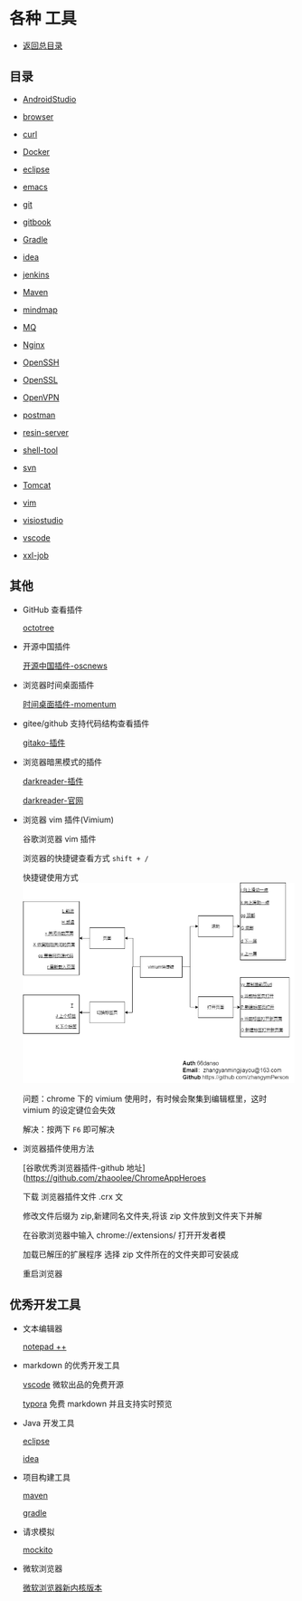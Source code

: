 # 各种 工具

- [返回总目录](../README.md#项目目录)

## 目录

- [AndroidStudio](./AndroidStudio/README.md)

- [browser](./browser/README.md)

- [curl](./curl/README.md)

- [Docker](./Docker/README.md)

- [eclipse](./eclipse/README.md)

- [emacs](./emacs/README.md)

- [git](./git/README.md)

- [gitbook](./gitbook/README.md)

- [Gradle](./Gradle/README.md)

- [idea](./idea/README.md)

- [jenkins](./jenkins/README.md)

- [Maven](./Maven/README.md)

- [mindmap](./mindmap/README.md)

- [MQ](./MQ/README.md)

- [Nginx](./Nginx/README.md)

- [OpenSSH](./OpenSSH/README.md)

- [OpenSSL](./OpenSSL/README.md)

- [OpenVPN](./OpenVPN/README.md)

- [postman](./postman/README.md)

- [resin-server](./resin-server/README.md)

- [shell-tool](./shell-tool/README.md)

- [svn](./svn/README.md)

- [Tomcat](./Tomcat/README.md)

- [vim](./vim/README.md)

- [visiostudio](./visiostudio/README.md)

- [vscode](./vscode/README.md)

- [xxl-job](./xxl-job/README.md)

## 其他

- GitHub 查看插件

  [octotree](https://github.com/ovity/octotree)

- 开源中国插件

  [开源中国插件-oscnews](https://github.com/jaywcjlove/oscnews/releases)

- 浏览器时间桌面插件

  [时间桌面插件-momentum](https://momentumdash.com/)

- gitee/github 支持代码结构查看插件

  [gitako-插件](https://github.com/EnixCoda/Gitako)

- 浏览器暗黑模式的插件

  [darkreader-插件](https://github.com/darkreader/darkreader)

  [darkreader-官网](https://darkreader.org/)

- 浏览器 vim 插件(Vimium)

  谷歌浏览器 vim 插件

  浏览器的快捷键查看方式 `shift + /`

  快捷键使用方式 ![vimium插件快捷键](../Picture/vimium-key.png)

  问题：chrome 下的 vimium 使用时，有时候会聚集到编辑框里，这时 vimium 的设定键位会失效

  解决：按两下 `F6` 即可解决

- 浏览器插件使用方法

  [谷歌优秀浏览器插件-github 地址](https://github.com/zhaoolee/ChromeAppHeroes

  下载 浏览器插件文件 .crx 文

  修改文件后缀为 zip,新建同名文件夹,将该 zip 文件放到文件夹下并解

  在谷歌浏览器中输入 chrome://extensions/ 打开开发者模

  加载已解压的扩展程序 选择 zip 文件所在的文件夹即可安装成

  重启浏览器

## 优秀开发工具

- 文本编辑器

  [notepad ++ ](https://notepad-plus-plus.org/)

* markdown 的优秀开发工具

  [vscode](https://code.visualstudio.com/) 微软出品的免费开源

  [typora](https://typora.io/) 免费 markdown 并且支持实时预览

* Java 开发工具

  [eclipse](https://www.eclipse.org/)

  [idea](http://www.jetbrains.com/idea/)

* 项目构建工具

  [maven](http://maven.apache.org/)

  [gradle](https://gradle.org)

* 请求模拟

  [mockito](https://github.com/mockito/mockito)

* 微软浏览器

  [微软浏览器新内核版本](https://www.microsoftedgeinsider.com/zh-cn/)
